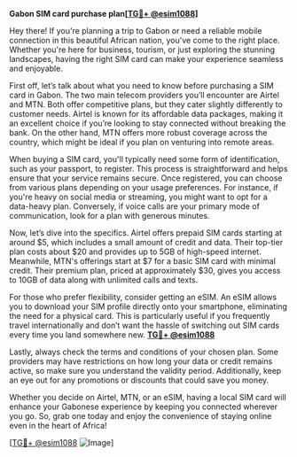 **Gabon SIM card purchase plan[[TG💪+ @esim1088](https://t.me/s/esim1088)]**

Hey there! If you're planning a trip to Gabon or need a reliable mobile connection in this beautiful African nation, you've come to the right place. Whether you're here for business, tourism, or just exploring the stunning landscapes, having the right SIM card can make your experience seamless and enjoyable.

First off, let’s talk about what you need to know before purchasing a SIM card in Gabon. The two main telecom providers you’ll encounter are Airtel and MTN. Both offer competitive plans, but they cater slightly differently to customer needs. Airtel is known for its affordable data packages, making it an excellent choice if you’re looking to stay connected without breaking the bank. On the other hand, MTN offers more robust coverage across the country, which might be ideal if you plan on venturing into remote areas.

When buying a SIM card, you'll typically need some form of identification, such as your passport, to register. This process is straightforward and helps ensure that your service remains secure. Once registered, you can choose from various plans depending on your usage preferences. For instance, if you're heavy on social media or streaming, you might want to opt for a data-heavy plan. Conversely, if voice calls are your primary mode of communication, look for a plan with generous minutes.

Now, let’s dive into the specifics. Airtel offers prepaid SIM cards starting at around $5, which includes a small amount of credit and data. Their top-tier plan costs about $20 and provides up to 5GB of high-speed internet. Meanwhile, MTN's offerings start at $7 for a basic SIM card with minimal credit. Their premium plan, priced at approximately $30, gives you access to 10GB of data along with unlimited calls and texts.

For those who prefer flexibility, consider getting an eSIM. An eSIM allows you to download your SIM profile directly onto your smartphone, eliminating the need for a physical card. This is particularly useful if you frequently travel internationally and don’t want the hassle of switching out SIM cards every time you land somewhere new. **[TG💪+ @esim1088](https://t.me/s/esim1088)**

Lastly, always check the terms and conditions of your chosen plan. Some providers may have restrictions on how long your data or credit remains active, so make sure you understand the validity period. Additionally, keep an eye out for any promotions or discounts that could save you money.

Whether you decide on Airtel, MTN, or an eSIM, having a local SIM card will enhance your Gabonese experience by keeping you connected wherever you go. So, grab one today and enjoy the convenience of staying online even in the heart of Africa!

[[TG💪+ @esim1088](https://t.me/s/esim1088) ![Image](https://i.postimg.cc/Y0z9fWf4/image.png)]